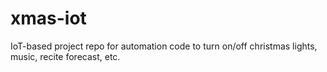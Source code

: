 # xmas-iot
IoT-based project repo for automation code to turn on/off christmas lights, music, recite forecast, etc.
